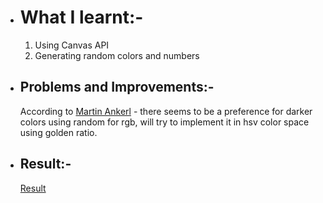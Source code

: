 * #  What I learnt:-
   1. Using Canvas API
   2. Generating random colors and numbers
* ## Problems and Improvements:-
    According to [Martin Ankerl](https://martin.ankerl.com/2009/12/09/how-to-create-random-colors-programmatically/ " Martin Ankerl ") - there seems to be a preference for darker colors using random for rgb, will try to implement it in hsv color space using golden ratio.
* ## Result:- 
    [Result](https://randomcirclegenerator.glitch.me/ "Result")
